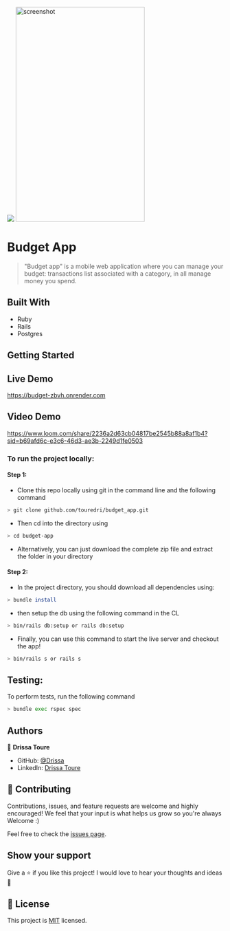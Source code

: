 
<!-- @format -->

![](https://img.shields.io/badge/Microverse-blueviolet)
<img src="budget-demo.gif" alt="screenshot" height="500" width="300"/>
# Budget App

> "Budget app" is a mobile web application where you can manage your budget:
> transactions list associated with a category,
> in all manage money you spend.

## Built With

- Ruby
- Rails
- Postgres

## Getting Started

## Live Demo

https://budget-zbvh.onrender.com

## Video Demo

https://www.loom.com/share/2236a2d63cb04817be2545b88a8af1b4?sid=b69afd6c-e3c6-46d3-ae3b-2249d1fe0503

### To run the project locally:

#### Step 1:

- Clone this repo locally using git in the command line and the following command

```bash
> git clone github.com/touredri/budget_app.git
```

- Then cd into the directory using

```bash
> cd budget-app
```

- Alternatively, you can just download the complete zip file and extract the folder in your directory

#### Step 2:

- In the project directory, you should download all dependencies using:

```bash
> bundle install
```

- then setup the db using the following command in the CL

```bash
> bin/rails db:setup or rails db:setup
```

- Finally, you can use this command to start the live server and checkout the app!

```bash
> bin/rails s or rails s
```

## Testing:

To perform tests, run the following command

```bash
> bundle exec rspec spec
```

## Authors

👤 **Drissa Toure**

- GitHub: [@Drissa](https://github.com/touredri)
- LinkedIn: [Drissa Toure](https://www.linkedin.com/in/touredri/)

## 🤝 Contributing

Contributions, issues, and feature requests are welcome and highly encouraged!
We feel that your input is what helps us grow so you're always Welcome :)

Feel free to check the [issues page](../../issues/).

## Show your support

Give a ⭐️ if you like this project!
I would love to hear your thoughts and ideas 🖤

## 📝 License

This project is [MIT](./MIT.md) licensed.
